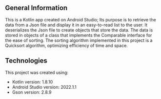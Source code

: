 ## General Information

This is a Kotlin app created on Android Studio; Its purpose is to retrieve the data from a Json file and display it in an easy-to-read 
list to the user. It deserializes the Json file to create objects that store the data. The data is stored in objects of a class that implements the Comparable interface
for the ease of sorting. The sorting algorithm implemented in this project is a Quicksort algorithm, optimizing efficiency of time and space.


## Technologies

This project was created using:

- Kotlin version: 1.8.10 
- Android Studio version: 2022.1.1  
- Gson version: 2.8.9  
